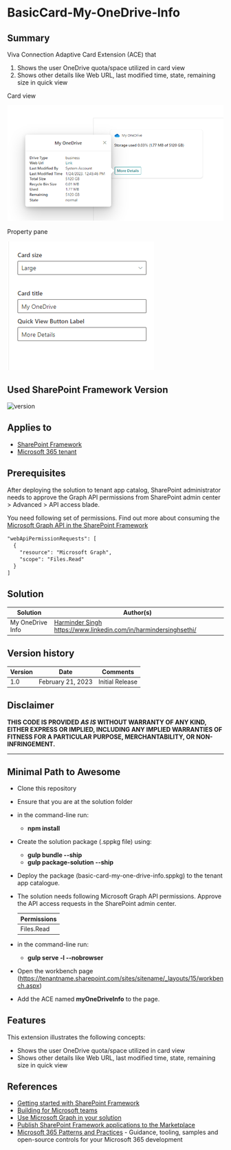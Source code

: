 # BasicCard-My-OneDrive-Info

## Summary

Viva Connection Adaptive Card Extension (ACE) that

1. Shows the user OneDrive quota/space utilized in card view
2. Shows other details like Web URL, last modified time, state, remaining size in quick view

Card view

![ACE in action](./assets/ACEScreenshot1.png)

Property pane

![ACE Properties](./assets/ACEScreenshot2.png)

## Used SharePoint Framework Version

![version](https://img.shields.io/badge/version-1.16.1-green.svg)

## Applies to

- [SharePoint Framework](https://aka.ms/spfx)
- [Microsoft 365 tenant](https://docs.microsoft.com/en-us/sharepoint/dev/spfx/set-up-your-developer-tenant)

## Prerequisites

After deploying the solution to tenant app catalog, SharePoint administrator needs to approve the Graph API permissions from SharePoint admin center > Advanced > API access blade.

You need following set of permissions. Find out more about consuming the [Microsoft Graph API in the SharePoint Framework](https://docs.microsoft.com/en-us/sharepoint/dev/spfx/use-aad-tutorial)

```
"webApiPermissionRequests": [
  {
    "resource": "Microsoft Graph",
    "scope": "Files.Read"
  }
]
```

## Solution

| Solution         | Author(s)                                                                                               |
| ---------------- | ------------------------------------------------------------------------------------------------------- |
| My OneDrive Info | [Harminder Singh](https://github.com/HarminderSethi) <https://www.linkedin.com/in/harmindersinghsethi/> |

## Version history

| Version | Date              | Comments        |
| ------- | ----------------- | --------------- |
| 1.0     | February 21, 2023 | Initial Release |

## Disclaimer

**THIS CODE IS PROVIDED _AS IS_ WITHOUT WARRANTY OF ANY KIND, EITHER EXPRESS OR IMPLIED, INCLUDING ANY IMPLIED WARRANTIES OF FITNESS FOR A PARTICULAR PURPOSE, MERCHANTABILITY, OR NON-INFRINGEMENT.**

---

## Minimal Path to Awesome

- Clone this repository
- Ensure that you are at the solution folder
- in the command-line run:
  - **npm install**
- Create the solution package (.sppkg file) using:
  - **gulp bundle --ship**
  - **gulp package-solution --ship**
- Deploy the package (basic-card-my-one-drive-info.sppkg) to the tenant app catalogue.
- The solution needs following Microsoft Graph API permissions. Approve the API access requests in the SharePoint admin center.

  | Permissions |
  | ----------- |
  | Files.Read  |

- in the command-line run:
  - **gulp serve -l --nobrowser**
- Open the workbench page (<https://tenantname.sharepoint.com/sites/sitename/_layouts/15/workbench.aspx>)
- Add the ACE named **myOneDriveInfo** to the page.

## Features

This extension illustrates the following concepts:

- Shows the user OneDrive quota/space utilized in card view
- Shows other details like Web URL, last modified time, state, remaining size in quick view

## References

- [Getting started with SharePoint Framework](https://docs.microsoft.com/en-us/sharepoint/dev/spfx/set-up-your-developer-tenant)
- [Building for Microsoft teams](https://docs.microsoft.com/en-us/sharepoint/dev/spfx/build-for-teams-overview)
- [Use Microsoft Graph in your solution](https://docs.microsoft.com/en-us/sharepoint/dev/spfx/web-parts/get-started/using-microsoft-graph-apis)
- [Publish SharePoint Framework applications to the Marketplace](https://docs.microsoft.com/en-us/sharepoint/dev/spfx/publish-to-marketplace-overview)
- [Microsoft 365 Patterns and Practices](https://aka.ms/m365pnp) - Guidance, tooling, samples and open-source controls for your Microsoft 365 development

